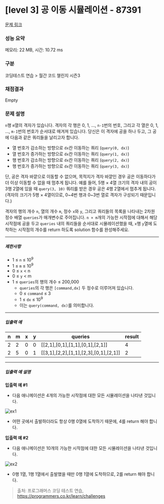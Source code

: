 # [level 3] 공 이동 시뮬레이션 - 87391 

[문제 링크](https://school.programmers.co.kr/learn/courses/30/lessons/87391?language=cpp) 

### 성능 요약

메모리: 22 MB, 시간: 10.72 ms

### 구분

코딩테스트 연습 > 월간 코드 챌린지 시즌3

### 채점결과

Empty

### 문제 설명

<p><code>n</code>행 <code>m</code>열의 격자가 있습니다. 격자의 각 행은 0, 1, ..., <code>n-1</code>번의 번호, 그리고 각 열은 0, 1, ..., <code>m-1</code>번의 번호가 순서대로 매겨져 있습니다. 당신은 이 격자에 공을 하나 두고, 그 공에 다음과 같은 쿼리들을 날리고자 합니다.</p>

<ul>
<li>열 번호가 감소하는 방향으로 <code>dx</code>칸 이동하는 쿼리 (<code>query(0, dx)</code>)</li>
<li>열 번호가 증가하는 방향으로 <code>dx</code>칸 이동하는 쿼리 (<code>query(1, dx)</code>)</li>
<li>행 번호가 감소하는 방향으로 <code>dx</code>칸 이동하는 쿼리 (<code>query(2, dx)</code>)</li>
<li>행 번호가 증가하는 방향으로 <code>dx</code>칸 이동하는 쿼리 (<code>query(3, dx)</code>)</li>
</ul>

<p>단, 공은 격자 바깥으로 이동할 수 없으며, 목적지가 격자 바깥인 경우 공은 이동하다가 더 이상 이동할 수 없을 때 멈추게 됩니다. 예를 들어, 5행 × 4열 크기의 격자 내의 공이 3행 2열에 있을 때 <code>query(3, 10)</code> 쿼리를 받은 경우 공은 4행 2열에서 멈추게 됩니다. (격자의 크기가 5행 × 4열이므로, 0~4번 행과 0~3번 열로 격자가 구성되기 때문입니다.)</p>

<p>격자의 행의 개수 <code>n</code>, 열의 개수 <code>m</code>, 정수 <code>x</code>와 <code>y</code>, 그리고 쿼리들의 목록을 나타내는 2차원 정수 배열 <code>queries</code>가 매개변수로 주어집니다. <code>n × m</code>개의 가능한 시작점에 대해서 해당 시작점에 공을 두고 <code>queries</code> 내의 쿼리들을 순서대로 시뮬레이션했을 때, <code>x</code>행 <code>y</code>열에 도착하는 시작점의 개수를 return 하도록 solution 함수를 완성해주세요.</p>

<hr>

<h5>제한사항</h5>

<ul>
<li>1 ≤ <code>n</code> ≤ 10<sup>9</sup></li>
<li>1 ≤ <code>m</code> ≤ 10<sup>9</sup></li>
<li>0 ≤ <code>x</code> &lt; n</li>
<li>0 ≤ <code>y</code> &lt; m</li>
<li>1 ≤ <code>queries</code>의 행의 개수 ≤ 200,000

<ul>
<li><code>queries</code>의 각 행은 <code>[command,dx]</code> 두 정수로 이루어져 있습니다.</li>
<li>0 ≤ <code>command</code> ≤ 3</li>
<li>1 ≤ <code>dx</code> ≤ 10<sup>9</sup></li>
<li>이는 <code>query(command, dx)</code>를 의미합니다.</li>
</ul></li>
</ul>

<hr>

<h5>입출력 예</h5>
<table class="table">
        <thead><tr>
<th>n</th>
<th>m</th>
<th>x</th>
<th>y</th>
<th>queries</th>
<th>result</th>
</tr>
</thead>
        <tbody><tr>
<td>2</td>
<td>2</td>
<td>0</td>
<td>0</td>
<td>[[2,1],[0,1],[1,1],[0,1],[2,1]]</td>
<td>4</td>
</tr>
<tr>
<td>2</td>
<td>5</td>
<td>0</td>
<td>1</td>
<td>[[3,1],[2,2],[1,1],[2,3],[0,1],[2,1]]</td>
<td>2</td>
</tr>
</tbody>
      </table>
<hr>

<h5>입출력 예 설명</h5>

<p><strong>입출력 예 #1</strong></p>

<ul>
<li>다음 애니메이션은 4개의 가능한 시작점에 대한 모든 시뮬레이션을 나타낸 것입니다.</li>
</ul>

<p><img src="https://grepp-programmers.s3.amazonaws.com/production/file_resource/101/Ball_ex1.gif" title="" alt="ex1"></p>

<ul>
<li>어떤 곳에서 출발하더라도 항상 0행 0열에 도착하기 때문에, 4를 return 해야 합니다.</li>
</ul>

<p><strong>입출력 예 #2</strong></p>

<ul>
<li>다음 애니메이션은 10개의 가능한 시작점에 대한 모든 시뮬레이션을 나타낸 것입니다.</li>
</ul>

<p><img src="https://grepp-programmers.s3.amazonaws.com/production/file_resource/107/Ball_ex2_faster.gif" title="" alt="ex2"></p>

<ul>
<li>0행 1열, 1행 1열에서 출발했을 때만 0행 1열에 도착하므로, 2를 return 해야 합니다.</li>
</ul>


> 출처: 프로그래머스 코딩 테스트 연습, https://programmers.co.kr/learn/challenges